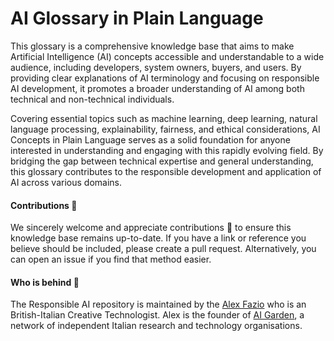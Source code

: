 # AI Glossary in Plain Language

This glossary is a comprehensive knowledge base that aims to make Artificial Intelligence (AI) concepts accessible and understandable to a wide audience, including developers, system owners, buyers, and users. By providing clear explanations of AI terminology and focusing on responsible AI development, it promotes a broader understanding of AI among both technical and non-technical individuals.

Covering essential topics such as machine learning, deep learning, natural language processing, explainability, fairness, and ethical considerations, AI Concepts in Plain Language serves as a solid foundation for anyone interested in understanding and engaging with this rapidly evolving field. By bridging the gap between technical expertise and general understanding, this glossary contributes to the responsible development and application of AI across various domains.

####  Contributions :raising_hand:

We sincerely welcome and appreciate contributions :pray: to ensure this knowledge base remains up-to-date. If you have a link or reference you believe should be included, please create a pull request. Alternatively, you can open an issue if you find that method easier.

#### Who is behind :construction_worker:

The Responsible AI repository is maintained by the [Alex Fazio](https://www.linkedin.com/in/alxfazio/) who is an British-Italian Creative Technologist. Alex is the founder of [AI Garden](https://www.linkedin.com/company/100216986), a network of independent Italian research and technology organisations.
